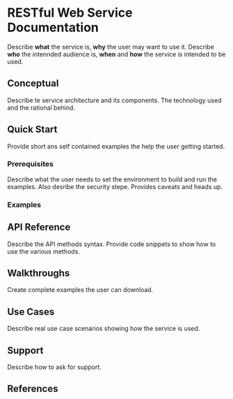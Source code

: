 # RESTful Web Service Documentation
Describe **what** the service is, **why** the user may want to use it. Describe **who** the intennded audience is, **when** and **how** the service is intended to be used.




## Conceptual
Describe te service architecture and its components. The technology used and the rational behind. 

## Quick Start
Provide short ans self contained examples the help the user getting started. 

### Prerequisites
Describe what the user needs to set the environment to build and run the examples. Also desribe the security stepe. Provides caveats and heads up.  

### Examples


## API Reference
Describe the API methods syntax. Provide code snippets to show how to use the various methods.


## Walkthroughs
Create complete examples the user can download. 



## Use Cases
Describe real use case scenarios showing how the service is used. 



## Support
Describe how to ask for support.


## References